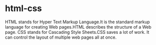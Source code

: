 # html-css
HTML stands for Hyper Text Markup Language.It is the standard markup language for creating Web pages.HTML describes the structure of a Web page.
CSS stands for Cascading Style Sheets.CSS saves a lot of work. It can control the layout of multiple web pages all at once.
